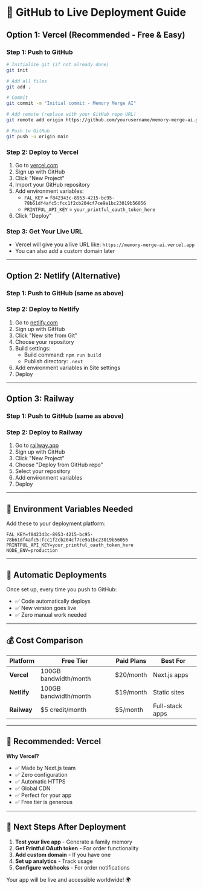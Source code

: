 # 🚀 GitHub to Live Deployment Guide

## Option 1: Vercel (Recommended - Free & Easy)

### Step 1: Push to GitHub
```bash
# Initialize git (if not already done)
git init

# Add all files
git add .

# Commit
git commit -m "Initial commit - Memory Merge AI"

# Add remote (replace with your GitHub repo URL)
git remote add origin https://github.com/yourusername/memory-merge-ai.git

# Push to GitHub
git push -u origin main
```

### Step 2: Deploy to Vercel
1. Go to [vercel.com](https://vercel.com)
2. Sign up with GitHub
3. Click "New Project"
4. Import your GitHub repository
5. Add environment variables:
   - `FAL_KEY` = `f842343c-8953-4215-bc95-78b61df4afc5:fcc1f2cb204cf7ce9a1bc23019b56056`
   - `PRINTFUL_API_KEY` = `your_printful_oauth_token_here`
6. Click "Deploy"

### Step 3: Get Your Live URL
- Vercel will give you a live URL like: `https://memory-merge-ai.vercel.app`
- You can also add a custom domain later

---

## Option 2: Netlify (Alternative)

### Step 1: Push to GitHub (same as above)

### Step 2: Deploy to Netlify
1. Go to [netlify.com](https://netlify.com)
2. Sign up with GitHub
3. Click "New site from Git"
4. Choose your repository
5. Build settings:
   - Build command: `npm run build`
   - Publish directory: `.next`
6. Add environment variables in Site settings
7. Deploy

---

## Option 3: Railway

### Step 1: Push to GitHub (same as above)

### Step 2: Deploy to Railway
1. Go to [railway.app](https://railway.app)
2. Sign up with GitHub
3. Click "New Project"
4. Choose "Deploy from GitHub repo"
5. Select your repository
6. Add environment variables
7. Deploy

---

## 🔧 Environment Variables Needed

Add these to your deployment platform:

```env
FAL_KEY=f842343c-8953-4215-bc95-78b61df4afc5:fcc1f2cb204cf7ce9a1bc23019b56056
PRINTFUL_API_KEY=your_printful_oauth_token_here
NODE_ENV=production
```

---

## 🚀 Automatic Deployments

Once set up, every time you push to GitHub:
- ✅ Code automatically deploys
- ✅ New version goes live
- ✅ Zero manual work needed

---

## 💰 Cost Comparison

| Platform | Free Tier | Paid Plans | Best For |
|----------|-----------|------------|----------|
| **Vercel** | 100GB bandwidth/month | $20/month | Next.js apps |
| **Netlify** | 100GB bandwidth/month | $19/month | Static sites |
| **Railway** | $5 credit/month | $5/month | Full-stack apps |

---

## 🎯 Recommended: Vercel

**Why Vercel?**
- ✅ Made by Next.js team
- ✅ Zero configuration
- ✅ Automatic HTTPS
- ✅ Global CDN
- ✅ Perfect for your app
- ✅ Free tier is generous

---

## 📝 Next Steps After Deployment

1. **Test your live app** - Generate a family memory
2. **Get Printful OAuth token** - For order functionality
3. **Add custom domain** - If you have one
4. **Set up analytics** - Track usage
5. **Configure webhooks** - For order notifications

Your app will be live and accessible worldwide! 🌍

